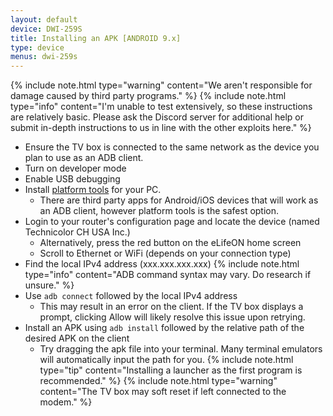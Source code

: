 ```yaml
---
layout: default
device: DWI-259S
title: Installing an APK [ANDROID 9.x]
type: device
menus: dwi-259s
---
```


{% include note.html type="warning" content="We aren't responsible for damage caused by third party programs." %}
{% include note.html type="info" content="I'm unable to test extensively, so these instructions are relatively basic. Please ask the Discord server for additional help or submit in-depth instructions to us in line with the other exploits here." %}

- Ensure the TV box is connected to the same network as the device you plan to use as an ADB client.
- Turn on developer mode
- Enable USB debugging
- Install [platform tools](https://developer.android.com/studio/releases/platform-tools) for your PC.
  - There are third party apps for Android/iOS devices that will work as an ADB client, however platform tools is the safest option. 
- Login to your router's configuration page and locate the device (named Technicolor CH USA Inc.)
  - Alternatively, press the red button on the eLifeON home screen
  - Scroll to Ethernet or WiFi (depends on your connection type)
- Find the local IPv4 address (xxx.xxx.xxx.xxx)
{% include note.html type="info" content="ADB command syntax may vary. Do research if unsure." %}
- Use `adb connect` followed by the local IPv4 address
  - This may result in an error on the client. If the TV box displays a prompt, clicking Allow will likely resolve this issue upon retrying.
- Install an APK using `adb install` followed by the relative path of the desired APK on the client
  - Try dragging the apk file into your terminal. Many terminal emulators will automatically input the path for you.
{% include note.html type="tip" content="Installing a launcher as the first program is recommended." %}
{% include note.html type="warning" content="The TV box may soft reset if left connected to the modem." %}
